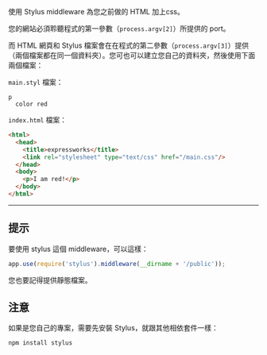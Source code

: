 使用 Stylus middleware 為您之前做的 HTML 加上css。

您的網站必須聆聽程式的第一參數（`process.argv[2]`）所提供的 port。 

而 HTML 網頁和 Stylus 檔案會在在程式的第二參數（`process.argv[3]`）提供（兩個檔案都在同一個資料夾）。您可也可以建立您自己的資料夾，然後使用下面兩個檔案：

`main.styl` 檔案：

```stylus
p
  color red
```

`index.html` 檔案：

```html
<html>
  <head>
    <title>expressworks</title>
    <link rel="stylesheet" type="text/css" href="/main.css"/>
  </head>
  <body>
    <p>I am red!</p>
  </body>
</html>
```

-----------------------------

## 提示

要使用 stylus 這個 middleware，可以這樣：

```js
app.use(require('stylus').middleware(__dirname + '/public'));
```

您也要記得提供靜態檔案。

## 注意

如果是您自己的專案，需要先安裝 Stylus，就跟其他相依套件一樣：

```sh
npm install stylus
```
